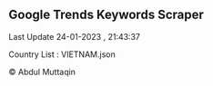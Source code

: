 

## Google Trends Keywords Scraper 
 
Last Update 24-01-2023 , 21:43:37

Country List :
VIETNAM.json



© Abdul Muttaqin 
